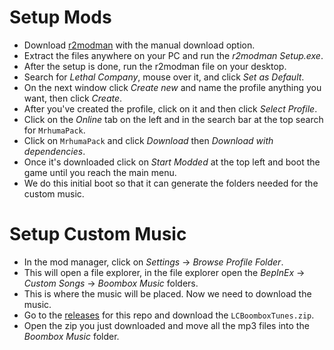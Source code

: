 # Setup Mods

- Download [r2modman](https://thunderstore.io/package/ebkr/r2modman/) with the manual download option. 
- Extract the files anywhere on your PC and run the *r2modman Setup.exe*.
- After the setup is done, run the r2modman file on your desktop.
- Search for *Lethal Company*, mouse over it, and click *Set as Default*.
- On the next window click *Create new* and name the profile anything you want, then click *Create*.
- After you've created the profile, click on it and then click *Select Profile*.
- Click on the *Online* tab on the left and in the search bar at the top search for ```MrhumaPack```.
- Click on ```MrhumaPack``` and click *Download* then *Download with dependencies*.
- Once it's downloaded click on *Start Modded* at the top left and boot the game until you reach the main menu.
- We do this initial boot so that it can generate the folders needed for the custom music.

# Setup Custom Music
- In the mod manager, click on *Settings* -> *Browse Profile Folder*.
- This will open a file explorer, in the file explorer open the *BepInEx* -> *Custom Songs* -> *Boombox Music* folders.
- This is where the music will be placed. Now we need to download the music.
- Go to the [releases](https://github.com/Mrhuma/LCBoomboxTunes/releases) for this repo and download the ```LCBoomboxTunes.zip```.
- Open the zip you just downloaded and move all the mp3 files into the *Boombox Music* folder.

